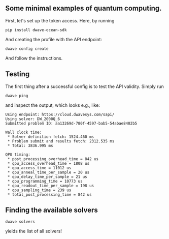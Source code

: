 ## Some minimal examples of quantum computing.

First, let's set up the token access. Here, by running

```
pip install dwave-ocean-sdk
```

And creating the profile with the API endpoint:

```
dwave config create
```
And follow the instructions.


## Testing

The first thing after a successful config is to test the API validity. Simply run

```
dwave ping
```

and inspect the output, which looks e.g., like:

```
Using endpoint: https://cloud.dwavesys.com/sapi/
Using solver: DW_2000Q_6
Submitted problem ID: aa13269d-780f-4597-bab5-54abae8402b5

Wall clock time:
 * Solver definition fetch: 1524.460 ms
 * Problem submit and results fetch: 2312.535 ms
 * Total: 3836.995 ms

QPU timing:
 * post_processing_overhead_time = 842 us
 * qpu_access_overhead_time = 1808 us
 * qpu_access_time = 11012 us
 * qpu_anneal_time_per_sample = 20 us
 * qpu_delay_time_per_sample = 21 us
 * qpu_programming_time = 10773 us
 * qpu_readout_time_per_sample = 198 us
 * qpu_sampling_time = 239 us
 * total_post_processing_time = 842 us
```

## Finding the available solvers

```
dwave solvers
```
yields the list of all solvers!